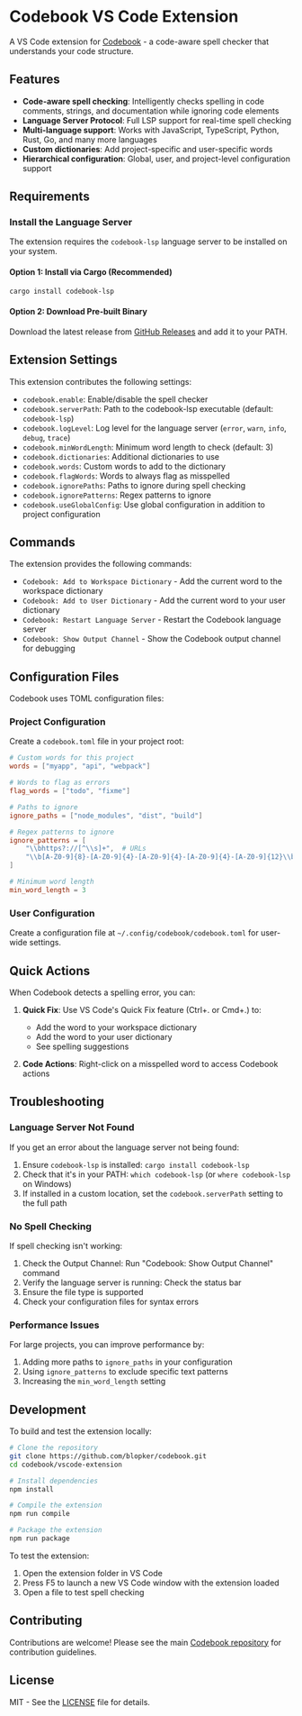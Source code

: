 # Codebook VS Code Extension

A VS Code extension for [Codebook](https://github.com/blopker/codebook) - a code-aware spell checker that understands your code structure.

## Features

- **Code-aware spell checking**: Intelligently checks spelling in code comments, strings, and documentation while ignoring code elements
- **Language Server Protocol**: Full LSP support for real-time spell checking
- **Multi-language support**: Works with JavaScript, TypeScript, Python, Rust, Go, and many more languages
- **Custom dictionaries**: Add project-specific and user-specific words
- **Hierarchical configuration**: Global, user, and project-level configuration support

## Requirements

### Install the Language Server

The extension requires the `codebook-lsp` language server to be installed on your system.

#### Option 1: Install via Cargo (Recommended)
```bash
cargo install codebook-lsp
```

#### Option 2: Download Pre-built Binary
Download the latest release from [GitHub Releases](https://github.com/blopker/codebook/releases) and add it to your PATH.

## Extension Settings

This extension contributes the following settings:

* `codebook.enable`: Enable/disable the spell checker
* `codebook.serverPath`: Path to the codebook-lsp executable (default: `codebook-lsp`)
* `codebook.logLevel`: Log level for the language server (`error`, `warn`, `info`, `debug`, `trace`)
* `codebook.minWordLength`: Minimum word length to check (default: 3)
* `codebook.dictionaries`: Additional dictionaries to use
* `codebook.words`: Custom words to add to the dictionary
* `codebook.flagWords`: Words to always flag as misspelled
* `codebook.ignorePaths`: Paths to ignore during spell checking
* `codebook.ignorePatterns`: Regex patterns to ignore
* `codebook.useGlobalConfig`: Use global configuration in addition to project configuration

## Commands

The extension provides the following commands:

* `Codebook: Add to Workspace Dictionary` - Add the current word to the workspace dictionary
* `Codebook: Add to User Dictionary` - Add the current word to your user dictionary
* `Codebook: Restart Language Server` - Restart the Codebook language server
* `Codebook: Show Output Channel` - Show the Codebook output channel for debugging

## Configuration Files

Codebook uses TOML configuration files:

### Project Configuration
Create a `codebook.toml` file in your project root:

```toml
# Custom words for this project
words = ["myapp", "api", "webpack"]

# Words to flag as errors
flag_words = ["todo", "fixme"]

# Paths to ignore
ignore_paths = ["node_modules", "dist", "build"]

# Regex patterns to ignore
ignore_patterns = [
    "\\bhttps?://[^\\s]+",  # URLs
    "\\b[A-Z0-9]{8}-[A-Z0-9]{4}-[A-Z0-9]{4}-[A-Z0-9]{4}-[A-Z0-9]{12}\\b"  # UUIDs
]

# Minimum word length
min_word_length = 3
```

### User Configuration
Create a configuration file at `~/.config/codebook/codebook.toml` for user-wide settings.

## Quick Actions

When Codebook detects a spelling error, you can:

1. **Quick Fix**: Use VS Code's Quick Fix feature (Ctrl+. or Cmd+.) to:
   - Add the word to your workspace dictionary
   - Add the word to your user dictionary
   - See spelling suggestions

2. **Code Actions**: Right-click on a misspelled word to access Codebook actions

## Troubleshooting

### Language Server Not Found

If you get an error about the language server not being found:

1. Ensure `codebook-lsp` is installed: `cargo install codebook-lsp`
2. Check that it's in your PATH: `which codebook-lsp` (or `where codebook-lsp` on Windows)
3. If installed in a custom location, set the `codebook.serverPath` setting to the full path

### No Spell Checking

If spell checking isn't working:

1. Check the Output Channel: Run "Codebook: Show Output Channel" command
2. Verify the language server is running: Check the status bar
3. Ensure the file type is supported
4. Check your configuration files for syntax errors

### Performance Issues

For large projects, you can improve performance by:

1. Adding more paths to `ignore_paths` in your configuration
2. Using `ignore_patterns` to exclude specific text patterns
3. Increasing the `min_word_length` setting

## Development

To build and test the extension locally:

```bash
# Clone the repository
git clone https://github.com/blopker/codebook.git
cd codebook/vscode-extension

# Install dependencies
npm install

# Compile the extension
npm run compile

# Package the extension
npm run package
```

To test the extension:
1. Open the extension folder in VS Code
2. Press F5 to launch a new VS Code window with the extension loaded
3. Open a file to test spell checking

## Contributing

Contributions are welcome! Please see the main [Codebook repository](https://github.com/blopker/codebook) for contribution guidelines.

## License

MIT - See the [LICENSE](https://github.com/blopker/codebook/blob/main/LICENSE) file for details.